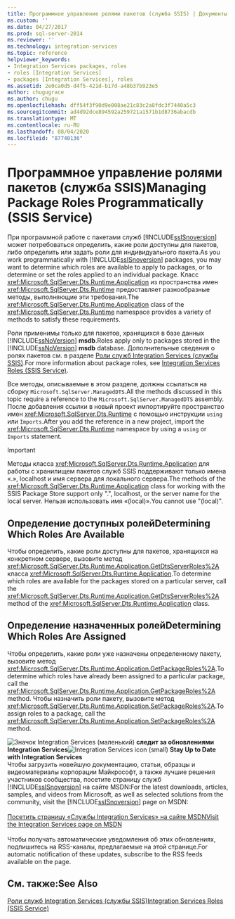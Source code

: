 ```yaml
---
title: Программное управление ролями пакетов (служба SSIS) | Документы Майкрософт
ms.custom: ''
ms.date: 04/27/2017
ms.prod: sql-server-2014
ms.reviewer: ''
ms.technology: integration-services
ms.topic: reference
helpviewer_keywords:
- Integration Services packages, roles
- roles [Integration Services]
- packages [Integration Services], roles
ms.assetid: 2e0ca0d5-d4f5-421d-b17d-a48b37b923e5
author: chugugrace
ms.author: chugu
ms.openlocfilehash: dff54f3f90d9e008ae21c83c2a8fdc3f7440a5c3
ms.sourcegitcommit: ad4d92dce894592a259721a1571b1d8736abacdb
ms.translationtype: MT
ms.contentlocale: ru-RU
ms.lasthandoff: 08/04/2020
ms.locfileid: "87740136"
---
```

# <a name="managing-package-roles-programmatically-ssis-service"></a><span data-ttu-id="ac5e7-102">Программное управление ролями пакетов (служба SSIS)</span><span class="sxs-lookup"><span data-stu-id="ac5e7-102">Managing Package Roles Programmatically (SSIS Service)</span></span>
  <span data-ttu-id="ac5e7-103">При программной работе с пакетами служб [!INCLUDE[ssISnoversion](../../includes/ssisnoversion-md.md)] может потребоваться определить, какие роли доступны для пакетов, либо определить или задать роли для индивидуального пакета.</span><span class="sxs-lookup"><span data-stu-id="ac5e7-103">As you work programmatically with [!INCLUDE[ssISnoversion](../../includes/ssisnoversion-md.md)] packages, you may want to determine which roles are available to apply to packages, or to determine or set the roles applied to an individual package.</span></span> <span data-ttu-id="ac5e7-104">Класс <xref:Microsoft.SqlServer.Dts.Runtime.Application> из пространства имен <xref:Microsoft.SqlServer.Dts.Runtime> предоставляет разнообразные методы, выполняющие эти требования.</span><span class="sxs-lookup"><span data-stu-id="ac5e7-104">The <xref:Microsoft.SqlServer.Dts.Runtime.Application> class of the <xref:Microsoft.SqlServer.Dts.Runtime> namespace provides a variety of methods to satisfy these requirements.</span></span>

 <span data-ttu-id="ac5e7-105">Роли применимы только для пакетов, хранящихся в базе данных [!INCLUDE[ssNoVersion](../../includes/ssnoversion-md.md)] **msdb**.</span><span class="sxs-lookup"><span data-stu-id="ac5e7-105">Roles apply only to packages stored in the [!INCLUDE[ssNoVersion](../../includes/ssnoversion-md.md)] **msdb** database.</span></span> <span data-ttu-id="ac5e7-106">Дополнительные сведения о ролях пакетов см. в разделе [Роли служб Integration Services (службы SSIS)](../security/integration-services-roles-ssis-service.md).</span><span class="sxs-lookup"><span data-stu-id="ac5e7-106">For more information about package roles, see [Integration Services Roles &#40;SSIS Service&#41;](../security/integration-services-roles-ssis-service.md).</span></span>

 <span data-ttu-id="ac5e7-107">Все методы, описываемые в этом разделе, должны ссылаться на сборку `Microsoft.SqlServer.ManagedDTS`.</span><span class="sxs-lookup"><span data-stu-id="ac5e7-107">All the methods discussed in this topic require a reference to the `Microsoft.SqlServer.ManagedDTS` assembly.</span></span> <span data-ttu-id="ac5e7-108">После добавления ссылки в новый проект импортируйте пространство имен <xref:Microsoft.SqlServer.Dts.Runtime> с помощью инструкции `using` или `Imports`.</span><span class="sxs-lookup"><span data-stu-id="ac5e7-108">After you add the reference in a new project, import the <xref:Microsoft.SqlServer.Dts.Runtime> namespace by using a `using` or `Imports` statement.</span></span>

> [!IMPORTANT]
>  <span data-ttu-id="ac5e7-109">Методы класса <xref:Microsoft.SqlServer.Dts.Runtime.Application> для работы с хранилищем пакетов служб SSIS поддерживают только имена «.», localhost и имя сервера для локального сервера.</span><span class="sxs-lookup"><span data-stu-id="ac5e7-109">The methods of the <xref:Microsoft.SqlServer.Dts.Runtime.Application> class for working with the SSIS Package Store support only ".", localhost, or the server name for the local server.</span></span> <span data-ttu-id="ac5e7-110">Нельзя использовать имя «(local)».</span><span class="sxs-lookup"><span data-stu-id="ac5e7-110">You cannot use "(local)".</span></span>

## <a name="determining-which-roles-are-available"></a><span data-ttu-id="ac5e7-111">Определение доступных ролей</span><span class="sxs-lookup"><span data-stu-id="ac5e7-111">Determining Which Roles Are Available</span></span>
 <span data-ttu-id="ac5e7-112">Чтобы определить, какие роли доступны для пакетов, хранящихся на конкретном сервере, вызовите метод <xref:Microsoft.SqlServer.Dts.Runtime.Application.GetDtsServerRoles%2A> класса <xref:Microsoft.SqlServer.Dts.Runtime.Application>.</span><span class="sxs-lookup"><span data-stu-id="ac5e7-112">To determine which roles are available for the packages stored on a particular server, call the <xref:Microsoft.SqlServer.Dts.Runtime.Application.GetDtsServerRoles%2A> method of the <xref:Microsoft.SqlServer.Dts.Runtime.Application> class.</span></span>

## <a name="determining-which-roles-are-assigned"></a><span data-ttu-id="ac5e7-113">Определение назначенных ролей</span><span class="sxs-lookup"><span data-stu-id="ac5e7-113">Determining Which Roles Are Assigned</span></span>
 <span data-ttu-id="ac5e7-114">Чтобы определить, какие роли уже назначены определенному пакету, вызовите метод <xref:Microsoft.SqlServer.Dts.Runtime.Application.GetPackageRoles%2A>.</span><span class="sxs-lookup"><span data-stu-id="ac5e7-114">To determine which roles have already been assigned to a particular package, call the <xref:Microsoft.SqlServer.Dts.Runtime.Application.GetPackageRoles%2A> method.</span></span> <span data-ttu-id="ac5e7-115">Чтобы назначить роли пакету, вызовите метод <xref:Microsoft.SqlServer.Dts.Runtime.Application.SetPackageRoles%2A>.</span><span class="sxs-lookup"><span data-stu-id="ac5e7-115">To assign roles to a package, call the <xref:Microsoft.SqlServer.Dts.Runtime.Application.SetPackageRoles%2A> method.</span></span>

<span data-ttu-id="ac5e7-116">![Значок Integration Services (маленький)](../media/dts-16.gif "Значок служб Integration Services (маленький)")  **следит за обновлениями Integration Services**</span><span class="sxs-lookup"><span data-stu-id="ac5e7-116">![Integration Services icon (small)](../media/dts-16.gif "Integration Services icon (small)")  **Stay Up to Date with Integration Services**</span></span><br /> <span data-ttu-id="ac5e7-117">Чтобы загрузить новейшую документацию, статьи, образцы и видеоматериалы корпорации Майкрософт, а также лучшие решения участников сообщества, посетите страницу служб [!INCLUDE[ssISnoversion](../../includes/ssisnoversion-md.md)] на сайте MSDN:</span><span class="sxs-lookup"><span data-stu-id="ac5e7-117">For the latest downloads, articles, samples, and videos from Microsoft, as well as selected solutions from the community, visit the [!INCLUDE[ssISnoversion](../../includes/ssisnoversion-md.md)] page on MSDN:</span></span><br /><br /> [<span data-ttu-id="ac5e7-118">Посетить страницу «Службы Integration Services» на сайте MSDN</span><span class="sxs-lookup"><span data-stu-id="ac5e7-118">Visit the Integration Services page on MSDN</span></span>](https://go.microsoft.com/fwlink/?LinkId=136655)<br /><br /> <span data-ttu-id="ac5e7-119">Чтобы получать автоматические уведомления об этих обновлениях, подпишитесь на RSS-каналы, предлагаемые на этой странице.</span><span class="sxs-lookup"><span data-stu-id="ac5e7-119">For automatic notification of these updates, subscribe to the RSS feeds available on the page.</span></span>

## <a name="see-also"></a><span data-ttu-id="ac5e7-120">См. также:</span><span class="sxs-lookup"><span data-stu-id="ac5e7-120">See Also</span></span>
 [<span data-ttu-id="ac5e7-121">Роли служб Integration Services (службы SSIS)</span><span class="sxs-lookup"><span data-stu-id="ac5e7-121">Integration Services Roles &#40;SSIS Service&#41;</span></span>](../security/integration-services-roles-ssis-service.md)


